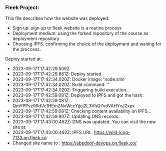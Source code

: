 ### Fleek Project:

This file describes how the website was deployed.

- Sign up: sign up to fleek website is a routine process
- Deployment medium: using the forked repository of the course as deployment repository
- Choosing IPFS: confirming the choice of the deployment and waiting for the proccess.





Deploy started at:
- 2023-09-17T17:42:29.509Z
- 2023-09-17T17:42:29.861Z: Deploy started
- 2023-09-17T17:42:34.020Z: Docker image: 'node:slim'
- 2023-09-17T17:42:34.020Z: Build command: ''
- 2023-09-17T17:42:34.020Z: Triggering build execution...
- 2023-09-17T17:42:59.081Z: Deployed to IPFS and got the hash:
- 2023-09-17T17:42:59.081Z: QmYPPvz99dVc1HEmZNvWccYjjcj2L3VhQ7vdVAHYvJ2xpx
- 2023-09-17T17:42:59.081Z: Checking content availability on IPFS...
- 2023-09-17T17:42:59.907Z: Updating DNS records...
- 2023-09-17T17:43:00.462Z: DNS was updated. You can visit the new site at:
- 2023-09-17T17:43:00.462Z: IPFS URL:  https://wild-king-7133.on.fleek.co
- Changed site name to : https://abedoof-devops.on.fleek.co/
